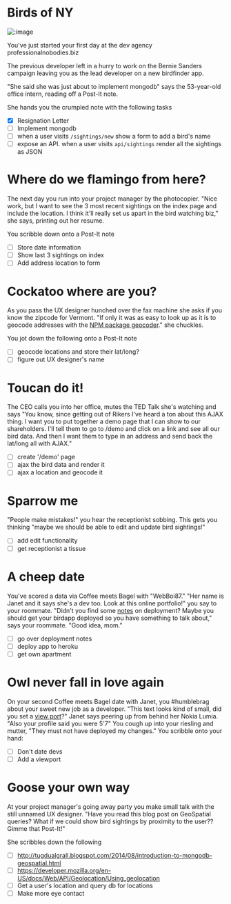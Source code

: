 # Birds of NY

![:image](https://img1.etsystatic.com/049/0/6289898/il_fullxfull.711382185_hm60.jpg)

You've just started your first day at the dev agency professionalnobodies.biz

The previous developer left in a hurry to work on the Bernie Sanders campaign
leaving you as the lead developer on a new birdfinder app.

"She said she was just about to implement mongodb" says the 53-year-old office
intern, reading off a Post-It note.

She hands you the crumpled note with the following tasks

- [x] Resignation Letter
- [ ] Implement mongodb
- [ ] when a user visits `/sightings/new` show a form to add a bird's name
- [ ] expose an API. when a user visits `api/sightings` render all the sightings as JSON

# Where do we flamingo from here?

The next day you run into your project manager by the photocopier. "Nice work, but
I want to see the 3 most recent sightings on the index page and include the location.
I think it'll really set us apart in the bird watching biz," she says, printing
out her resume.

You scribble down onto a Post-It note

- [ ] Store date information
- [ ] Show last 3 sightings on index
- [ ] Add address location to form

# Cockatoo where are you?

As you pass the UX designer hunched over the fax machine she asks if you know the
zipcode for Vermont.  "If only it was as easy to look up as it is to geocode addresses
with the [NPM package geocoder](https://www.npmjs.com/package/geocoder)." she chuckles.

You jot down the following onto a Post-It note

- [ ] geocode locations and store their lat/long?
- [ ] figure out UX designer's name

# Toucan do it!

The CEO calls you into her office, mutes the TED Talk she's watching and says "You know,
since getting out of Rikers I've heard a ton about this AJAX thing. I want you to
put together a demo page that I can show to our shareholders. I'll tell them to
go to /demo and click on a link and see all our bird data. And then I want them
to type in an address and send back the lat/long all with AJAX."

- [ ] create '/demo' page
- [ ] ajax the bird data and render it
- [ ] ajax a location and geocode it

# Sparrow me

"People make mistakes!" you hear the receptionist sobbing. This
gets you thinking "maybe we should be able to edit and update bird sightings!"

- [ ] add edit functionality
- [ ] get receptionist a tissue

# A cheep date

You've scored a data via Coffee meets Bagel with "WebBoi87." "Her name is Janet
and it says she's a dev too. Look at this online portfolio!" you say to your
roommate. "Didn't you find some [notes](notes.md) on deployment? Maybe you should get your birdapp deployed so you have something to talk about," says your roommate. "Good idea, mom."

- [ ] go over deployment notes
- [ ] deploy app to heroku
- [ ] get own apartment

# Owl never fall in love again

On your second Coffee meets Bagel date with Janet, you #humblebrag about your sweet
new job as a developer. "This text looks kind of small, did you set a
[view port](https://developer.mozilla.org/en-US/docs/Mozilla/Mobile/Viewport_meta_tag)?"
Janet says peering up from behind her Nokia Lumia. "Also your profile said you were 5'7"
You cough up into your riesling and mutter, "They must not have deployed my changes."
You scribble onto your hand:

- [ ] Don't date devs
- [ ] Add a viewport

# Goose your own way

At your project manager's going away party you make small talk with the still
unnamed UX designer.  "Have you read this blog post on GeoSpatial queries? What if
we could show bird sightings by proximity to the user?? Gimme that Post-It!"

She scribbles down the following

- [ ] http://tugdualgrall.blogspot.com/2014/08/introduction-to-mongodb-geospatial.html
- [ ] https://developer.mozilla.org/en-US/docs/Web/API/Geolocation/Using_geolocation
- [ ] Get a user's location and query db for locations
- [ ] Make more eye contact
